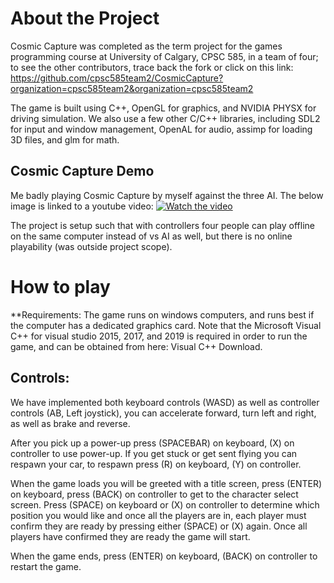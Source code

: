 # About the Project
Cosmic Capture was completed as the term project for the games programming course at University of Calgary, CPSC 585, in a team of four; to see the other contributors, trace back the fork or click on this link: https://github.com/cpsc585team2/CosmicCapture?organization=cpsc585team2&organization=cpsc585team2

The game is built using C++, OpenGL for graphics, and NVIDIA PHYSX for driving simulation. We also use a few other C/C++ libraries, including SDL2 for input and window management, OpenAL for audio, assimp for loading 3D files, and glm for math.

## Cosmic Capture Demo
Me badly playing Cosmic Capture by myself against the three AI. The below image is linked to a youtube video:
[![Watch the video](https://img.youtube.com/vi/SXtFcH4nQ_c/maxresdefault.jpg)](https://youtu.be/SXtFcH4nQ_c)

The project is setup such that with controllers four people can play offline on the same computer instead of vs AI as well, but there is no online playability (was outside project scope).

# How to play

**Requirements:  The game runs on windows computers, and runs best if the computer has a dedicated graphics card. Note that the Microsoft Visual C++ for visual studio 2015, 2017, and 2019 is required in order to run the game, and can be obtained from here: Visual C++ Download.

## Controls: 

We have implemented both keyboard controls (WASD) as well as controller controls (AB, Left joystick), you can accelerate forward, turn left and right, as well as brake and reverse. 

After you pick up a power-up press (SPACEBAR) on keyboard, (X) on controller to use power-up.
If you get stuck or get sent flying you can respawn your car, to respawn press (R) on keyboard, (Y) on controller.

When the game loads you will be greeted with a title screen, press (ENTER) on keyboard, press (BACK) on controller to get to the character select screen.
Press (SPACE) on keyboard or (X) on controller to determine which position you would like and once all the players are in, each player must confirm they are ready by pressing either (SPACE) or (X) again. Once all players have confirmed they are ready the game will start.

When the game ends, press (ENTER) on keyboard, (BACK) on controller to restart the game.
